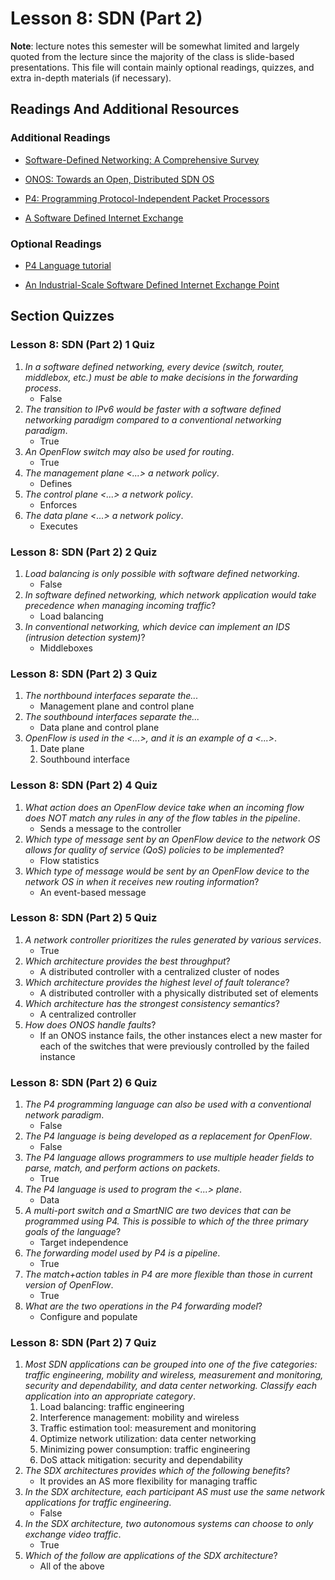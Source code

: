 # Lesson 8: SDN (Part 2)

**Note**: lecture notes this semester will be somewhat limited and largely quoted from the lecture since the majority of the class is slide-based presentations. This file will contain mainly optional readings, quizzes, and extra in-depth materials (if necessary).

## Readings And Additional Resources

### Additional Readings

- [Software-Defined Networking: A Comprehensive Survey](https://arxiv.org/pdf/1406.0440.pdf)

- [ONOS: Towards an Open, Distributed SDN OS](http://www-cs-students.stanford.edu/~rlantz/papers/onos-hotsdn.pdf)

- [P4: Programming Protocol-Independent Packet Processors](https://www.sigcomm.org/sites/default/files/ccr/papers/2014/July/0000000-0000004.pdf)

- [A Software Defined Internet Exchange](https://dl.acm.org/doi/pdf/10.1145/2740070.2626300?download=true)

### Optional Readings

- [P4 Language tutorial](https://github.com/p4lang/tutorials/tree/master/exercises/basic)

- [An Industrial-Scale Software Defined Internet Exchange Point](https://www.usenix.org/system/files/conference/nsdi16/nsdi16-paper-gupta.pdf)

## Section Quizzes

### Lesson 8: SDN (Part 2) 1 Quiz

1. _In a software defined networking, every device (switch, router, middlebox, etc.) must be able to make decisions in the forwarding process_.
   - False
2. _The transition to IPv6 would be faster with a software defined networking paradigm compared to a conventional networking paradigm_.
   - True
3. _An OpenFlow switch may also be used for routing_.
   - True
4. _The management plane <...> a network policy_.
   - Defines
5. _The control plane <...> a network policy_.
   - Enforces
6. _The data plane <...> a network policy_.
   - Executes

### Lesson 8: SDN (Part 2) 2 Quiz

1. _Load balancing is only possible with software defined networking_.
   - False
2. _In software defined networking, which network application would take precedence when managing incoming traffic_?
   - Load balancing
3. _In conventional networking, which device can implement an IDS (intrusion detection system)_?
   - Middleboxes

### Lesson 8: SDN (Part 2) 3 Quiz

1. _The northbound interfaces separate the..._
   - Management plane and control plane
2. _The southbound interfaces separate the..._
   - Data plane and control plane
3. _OpenFlow is used in the <...>, and it is an example of a <...>_.
   1. Date plane
   2. Southbound interface

### Lesson 8: SDN (Part 2) 4 Quiz

1. _What action does an OpenFlow device take when an incoming flow does NOT match any rules in any of the flow tables in the pipeline_.
   - Sends a message to the controller
2. _Which type of message sent by an OpenFlow device to the network OS allows for quality of service (QoS) policies to be implemented_?
   - Flow statistics
3. _Which type of message would be sent by an OpenFlow device to the network OS in when it receives new routing information_?
   - An event-based message

### Lesson 8: SDN (Part 2) 5 Quiz

1. _A network controller prioritizes the rules generated by various services_.
   - True
2. _Which architecture provides the best throughput_?
   - A distributed controller with a centralized cluster of nodes
3. _Which architecture provides the highest level of fault tolerance_?
   - A distributed controller with a physically distributed set of elements
4. _Which architecture has the strongest consistency semantics_?
   - A centralized controller
5. _How does ONOS handle faults_?
   - If an ONOS instance fails, the other instances elect a new master for each of the switches that were previously controlled by the failed instance

### Lesson 8: SDN (Part 2) 6 Quiz

1. _The P4 programming language can also be used with a conventional network paradigm_.
   - False
2. _The P4 language is being developed as a replacement for OpenFlow_.
   - False
3. _The P4 language allows programmers to use multiple header fields to parse, match, and perform actions on packets_.
   - True
4. _The P4 language is used to program the <...> plane_.
   - Data
5. _A multi-port switch and a SmartNIC are two devices that can be programmed using P4. This is possible to which of the three primary goals of the language_?
   - Target independence
6. _The forwarding model used by P4 is a pipeline_.
   - True
7. _The match+action tables in P4 are more flexible than those in current version of OpenFlow_.
   - True
8. _What are the two operations in the P4 forwarding model_?
   - Configure and populate

### Lesson 8: SDN (Part 2) 7 Quiz

1. _Most SDN applications can be grouped into one of the five categories: traffic engineering, mobility and wireless, measurement and monitoring, security and dependability, and data center networking. Classify each application into an appropriate category_.
   1. Load balancing: traffic engineering
   2. Interference management: mobility and wireless
   3. Traffic estimation tool: measurement and monitoring
   4. Optimize network utilization: data center networking
   5. Minimizing power consumption: traffic engineering
   6. DoS attack mitigation: security and dependability
2. _The SDX architectures provides which of the following benefits_?
   - It provides an AS more flexibility for managing traffic
3. _In the SDX architecture, each participant AS must use the same network applications for traffic engineering_.
   - False
4. _In the SDX architecture, two autonomous systems can choose to only exchange video traffic_.
   - True
5. _Which of the follow are applications of the SDX architecture_?
   - All of the above
